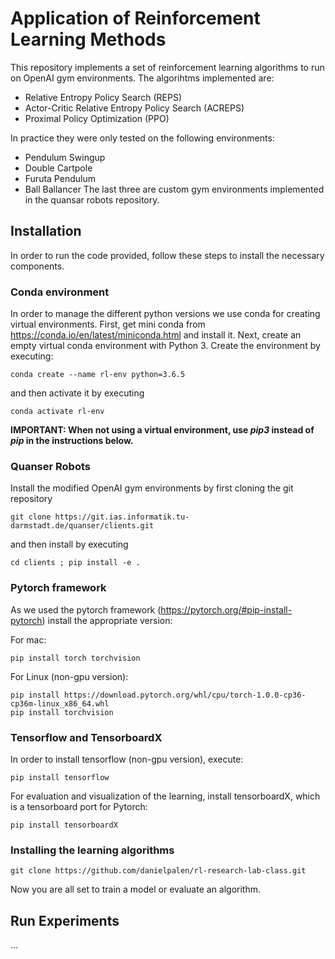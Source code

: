 # Application of Reinforcement Learning Methods

This repository implements a set of reinforcement learning algorithms to run on OpenAI gym environments.
The algorihtms implemented are:
- Relative Entropy Policy Search (REPS)
- Actor-Critic Relative Entropy Policy Search (ACREPS)
- Proximal Policy Optimization (PPO)

In practice they were only tested on the following environments:
- Pendulum Swingup
- Double Cartpole
- Furuta Pendulum
- Ball Ballancer
The last three are custom gym environments implemented in the quansar robots repository.

## Installation

In order to run the code provided, follow these steps to install the necessary components.

### Conda environment

In order to manage the different python versions we use conda for creating virtual environments. First, get mini conda from <https://conda.io/en/latest/miniconda.html> and install it. Next, create an empty virtual conda environment with Python 3. Create the environment by executing:

```conda create --name rl-env python=3.6.5```

and then activate it by executing

```conda activate rl-env```

**IMPORTANT: When not using a virtual environment, use *pip3* instead of *pip* in the instructions below.**

### Quanser Robots
Install the modified OpenAI gym environments by first cloning the git repository

```git clone https://git.ias.informatik.tu-darmstadt.de/quanser/clients.git```

and then install by executing

```cd clients ; pip install -e .```

### Pytorch framework
As we used the pytorch framework (<https://pytorch.org/#pip-install-pytorch>) install the appropriate version:

For mac:

```pip install torch torchvision```

For Linux (non-gpu version):

```
pip install https://download.pytorch.org/whl/cpu/torch-1.0.0-cp36-cp36m-linux_x86_64.whl
pip install torchvision
```

### Tensorflow and TensorboardX

In order to install tensorflow (non-gpu version), execute:

```pip install tensorflow```

For evaluation and visualization of the learning, install tensorboardX, which is a tensorboard port for Pytorch:

```pip install tensorboardX```

### Installing the learning algorithms

```git clone https://github.com/danielpalen/rl-research-lab-class.git```

Now you are all set to train a model or evaluate an algorithm.

## Run Experiments
...
